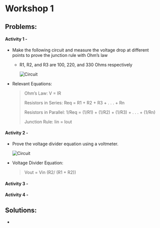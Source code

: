 # Workshop 1

## Problems:

#### Activity 1 -
* Make the following circuit and measure the voltage drop at different points to prove the junction rule with Ohm’s law

  - R1, R2, and R3 are 100, 220, and 330 Ohms respectively

       ![Circuit](https://bmesbuildteamucla.github.io/Workshops/Workshop%201/Activity%201%20Circuit.jpg)

* Relevant Equations:

    > Ohm’s Law: V = IR
    >
    > Resistors in Series: Req = R1 + R2 + R3 + . . . + Rn
    >
    > Resistors in Parallel: 1/Req = (1/R1) + (1/R2) + (1/R3) + . . . + (1/Rn)
    >
    > Junction Rule: Iin = Iout

#### Activity 2 -
* Prove the voltage divider equation using a voltmeter.

     ![Circuit](https://bmesbuildteamucla.github.io/Workshops/Workshop%201/Activity%202%20Circuit.png)
      
* Voltage Divider Equation:

    > Vout = Vin (R2/ (R1 + R2))


#### Activity 3 -

#### Activity 4 -




## Solutions:
*
